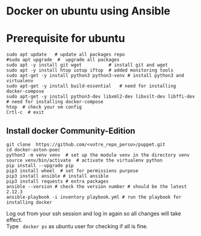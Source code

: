 # Docker on ubuntu using Ansible

# Prerequisite for ubuntu
```shell
sudo apt update   # update all packages repo
#sudo apt upgrade  #  upgrade all packages
sudo apt -y install git wget          # install git and wget 
sudo apt -y install htop iotop iftop  # added monitoring tools
sudo apt-get -y install python3 python3-venv # install python3 and virtualenv
sudo apt-get -y install build-essential   # need for installing docker-compose
sudo apt-get -y install python3-dev libxml2-dev libxslt-dev libffi-dev # need for installing docker-compose
htop  # check your vm config
Crtl-c  # exit
``` 
## Install docker Community-Edition
```shell script
git clone  https://github.com/<votre_repo_perso>/puppet.git
cd docker-aston-poec
python3 -m venv venv  # set up the module venv in the directory venv
source venv/bin/activate  # activate the virtualenv python
pip install --upgrade pip
pip3 install wheel  # set for permissions purpose
pip3 install ansible # install ansible 
pip3 install requests # extra packages
ansible --version # check the version number # should be the latest 2.12.3
ansible-playbook -i inventory playbook.yml # run the playbook for installing docker
```
Log out from your ssh session and log in again so all changes will take effect.  
Type ``` docker ps``` as ubuntu user for checking if all is fine. 
